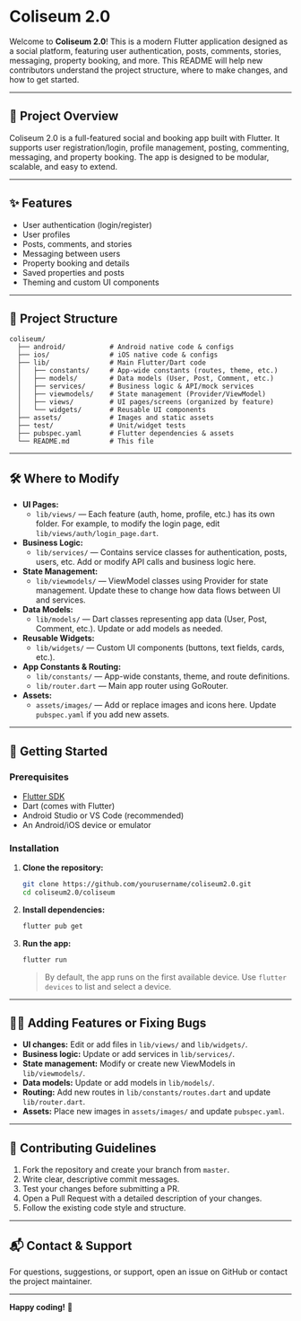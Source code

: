 # Coliseum 2.0

Welcome to **Coliseum 2.0**! This is a modern Flutter application designed as a social platform, featuring user authentication, posts, comments, stories, messaging, property booking, and more. This README will help new contributors understand the project structure, where to make changes, and how to get started.

---

## 🚀 Project Overview
Coliseum 2.0 is a full-featured social and booking app built with Flutter. It supports user registration/login, profile management, posting, commenting, messaging, and property booking. The app is designed to be modular, scalable, and easy to extend.

---

## ✨ Features
- User authentication (login/register)
- User profiles
- Posts, comments, and stories
- Messaging between users
- Property booking and details
- Saved properties and posts
- Theming and custom UI components

---

## 📁 Project Structure

```
coliseum/
  ├── android/           # Android native code & configs
  ├── ios/               # iOS native code & configs
  ├── lib/               # Main Flutter/Dart code
  │   ├── constants/     # App-wide constants (routes, theme, etc.)
  │   ├── models/        # Data models (User, Post, Comment, etc.)
  │   ├── services/      # Business logic & API/mock services
  │   ├── viewmodels/    # State management (Provider/ViewModel)
  │   ├── views/         # UI pages/screens (organized by feature)
  │   └── widgets/       # Reusable UI components
  ├── assets/            # Images and static assets
  ├── test/              # Unit/widget tests
  ├── pubspec.yaml       # Flutter dependencies & assets
  └── README.md          # This file
```

---

## 🛠️ Where to Modify

- **UI Pages:**
  - `lib/views/` — Each feature (auth, home, profile, etc.) has its own folder. For example, to modify the login page, edit `lib/views/auth/login_page.dart`.
- **Business Logic:**
  - `lib/services/` — Contains service classes for authentication, posts, users, etc. Add or modify API calls and business logic here.
- **State Management:**
  - `lib/viewmodels/` — ViewModel classes using Provider for state management. Update these to change how data flows between UI and services.
- **Data Models:**
  - `lib/models/` — Dart classes representing app data (User, Post, Comment, etc.). Update or add models as needed.
- **Reusable Widgets:**
  - `lib/widgets/` — Custom UI components (buttons, text fields, cards, etc.).
- **App Constants & Routing:**
  - `lib/constants/` — App-wide constants, theme, and route definitions.
  - `lib/router.dart` — Main app router using GoRouter.
- **Assets:**
  - `assets/images/` — Add or replace images and icons here. Update `pubspec.yaml` if you add new assets.

---

## 🏁 Getting Started

### Prerequisites
- [Flutter SDK](https://flutter.dev/docs/get-started/install)
- Dart (comes with Flutter)
- Android Studio or VS Code (recommended)
- An Android/iOS device or emulator

### Installation
1. **Clone the repository:**
   ```bash
   git clone https://github.com/yourusername/coliseum2.0.git
   cd coliseum2.0/coliseum
   ```
2. **Install dependencies:**
   ```bash
   flutter pub get
   ```
3. **Run the app:**
   ```bash
   flutter run
   ```
   > By default, the app runs on the first available device. Use `flutter devices` to list and select a device.

---

## 🧑‍💻 Adding Features or Fixing Bugs
- **UI changes:** Edit or add files in `lib/views/` and `lib/widgets/`.
- **Business logic:** Update or add services in `lib/services/`.
- **State management:** Modify or create new ViewModels in `lib/viewmodels/`.
- **Data models:** Update or add models in `lib/models/`.
- **Routing:** Add new routes in `lib/constants/routes.dart` and update `lib/router.dart`.
- **Assets:** Place new images in `assets/images/` and update `pubspec.yaml`.

---

## 🤝 Contributing Guidelines
1. Fork the repository and create your branch from `master`.
2. Write clear, descriptive commit messages.
3. Test your changes before submitting a PR.
4. Open a Pull Request with a detailed description of your changes.
5. Follow the existing code style and structure.

---

## 📬 Contact & Support
For questions, suggestions, or support, open an issue on GitHub or contact the project maintainer.

---

**Happy coding!** 🎉
